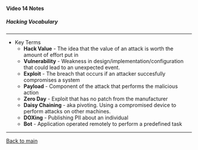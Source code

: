 #### Video 14 Notes

##### Hacking Vocabulary

---

- Key Terms
  - **Hack Value** - The idea that the value of an attack is worth the amount of effort put in
  - **Vulnerability** - Weakness in design/implementation/configuration that could lead to an unexpected event.
  - **Exploit** - The breach that occurs if an attacker succesfully compromises a system
  - **Payload** - Component of the attack that performs the malicious action
  - **Zero Day** - Exploit that has no patch from the manufacturer
  - **Daisy Chaining** - aka pivoting. Using a compromised device to perform attacks on other machines.
  - **DOXing** - Publishing PII about an individual
  - **Bot** - Application operated remotely to perform a predefined task

---

[Back to main](https://github.com/rot0xd/CBTNuggets/blob/master/CEHv9/README.md)

